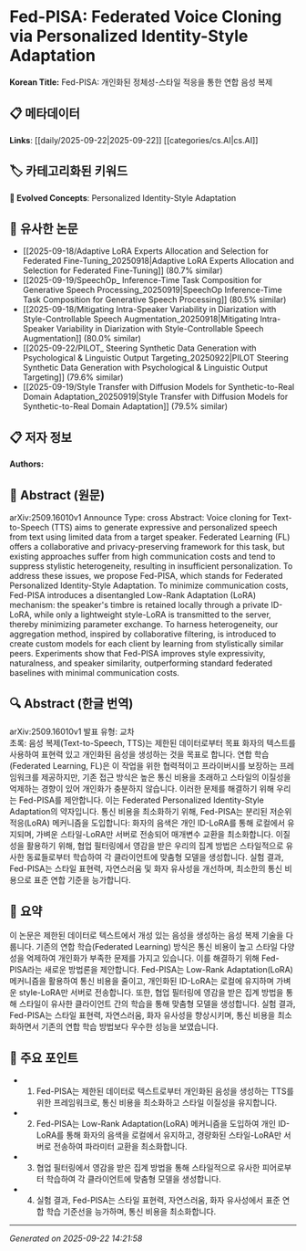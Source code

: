 # Fed-PISA: Federated Voice Cloning via Personalized Identity-Style Adaptation

**Korean Title:** Fed-PISA: 개인화된 정체성-스타일 적응을 통한 연합 음성 복제

## 📋 메타데이터

**Links**: [[daily/2025-09-22|2025-09-22]] [[categories/cs.AI|cs.AI]]

## 🏷️ 카테고리화된 키워드
**🚀 Evolved Concepts**: Personalized Identity-Style Adaptation

## 🔗 유사한 논문
- [[2025-09-18/Adaptive LoRA Experts Allocation and Selection for Federated Fine-Tuning_20250918|Adaptive LoRA Experts Allocation and Selection for Federated Fine-Tuning]] (80.7% similar)
- [[2025-09-19/SpeechOp_ Inference-Time Task Composition for Generative Speech Processing_20250919|SpeechOp Inference-Time Task Composition for Generative Speech Processing]] (80.5% similar)
- [[2025-09-18/Mitigating Intra-Speaker Variability in Diarization with Style-Controllable Speech Augmentation_20250918|Mitigating Intra-Speaker Variability in Diarization with Style-Controllable Speech Augmentation]] (80.0% similar)
- [[2025-09-22/PILOT_ Steering Synthetic Data Generation with Psychological & Linguistic Output Targeting_20250922|PILOT Steering Synthetic Data Generation with Psychological & Linguistic Output Targeting]] (79.6% similar)
- [[2025-09-19/Style Transfer with Diffusion Models for Synthetic-to-Real Domain Adaptation_20250919|Style Transfer with Diffusion Models for Synthetic-to-Real Domain Adaptation]] (79.5% similar)

## 📋 저자 정보

**Authors:** 

## 📄 Abstract (원문)

arXiv:2509.16010v1 Announce Type: cross 
Abstract: Voice cloning for Text-to-Speech (TTS) aims to generate expressive and personalized speech from text using limited data from a target speaker. Federated Learning (FL) offers a collaborative and privacy-preserving framework for this task, but existing approaches suffer from high communication costs and tend to suppress stylistic heterogeneity, resulting in insufficient personalization. To address these issues, we propose Fed-PISA, which stands for Federated Personalized Identity-Style Adaptation. To minimize communication costs, Fed-PISA introduces a disentangled Low-Rank Adaptation (LoRA) mechanism: the speaker's timbre is retained locally through a private ID-LoRA, while only a lightweight style-LoRA is transmitted to the server, thereby minimizing parameter exchange. To harness heterogeneity, our aggregation method, inspired by collaborative filtering, is introduced to create custom models for each client by learning from stylistically similar peers. Experiments show that Fed-PISA improves style expressivity, naturalness, and speaker similarity, outperforming standard federated baselines with minimal communication costs.

## 🔍 Abstract (한글 번역)

arXiv:2509.16010v1 발표 유형: 교차  
초록: 음성 복제(Text-to-Speech, TTS)는 제한된 데이터로부터 목표 화자의 텍스트를 사용하여 표현력 있고 개인화된 음성을 생성하는 것을 목표로 합니다. 연합 학습(Federated Learning, FL)은 이 작업을 위한 협력적이고 프라이버시를 보장하는 프레임워크를 제공하지만, 기존 접근 방식은 높은 통신 비용을 초래하고 스타일의 이질성을 억제하는 경향이 있어 개인화가 충분하지 않습니다. 이러한 문제를 해결하기 위해 우리는 Fed-PISA를 제안합니다. 이는 Federated Personalized Identity-Style Adaptation의 약자입니다. 통신 비용을 최소화하기 위해, Fed-PISA는 분리된 저순위 적응(LoRA) 메커니즘을 도입합니다: 화자의 음색은 개인 ID-LoRA를 통해 로컬에서 유지되며, 가벼운 스타일-LoRA만 서버로 전송되어 매개변수 교환을 최소화합니다. 이질성을 활용하기 위해, 협업 필터링에서 영감을 받은 우리의 집계 방법은 스타일적으로 유사한 동료들로부터 학습하여 각 클라이언트에 맞춤형 모델을 생성합니다. 실험 결과, Fed-PISA는 스타일 표현력, 자연스러움 및 화자 유사성을 개선하며, 최소한의 통신 비용으로 표준 연합 기준을 능가합니다.

## 📝 요약

이 논문은 제한된 데이터로 텍스트에서 개성 있는 음성을 생성하는 음성 복제 기술을 다룹니다. 기존의 연합 학습(Federated Learning) 방식은 통신 비용이 높고 스타일 다양성을 억제하여 개인화가 부족한 문제를 가지고 있습니다. 이를 해결하기 위해 Fed-PISA라는 새로운 방법론을 제안합니다. Fed-PISA는 Low-Rank Adaptation(LoRA) 메커니즘을 활용하여 통신 비용을 줄이고, 개인화된 ID-LoRA는 로컬에 유지하며 가벼운 style-LoRA만 서버로 전송합니다. 또한, 협업 필터링에 영감을 받은 집계 방법을 통해 스타일이 유사한 클라이언트 간의 학습을 통해 맞춤형 모델을 생성합니다. 실험 결과, Fed-PISA는 스타일 표현력, 자연스러움, 화자 유사성을 향상시키며, 통신 비용을 최소화하면서 기존의 연합 학습 방법보다 우수한 성능을 보였습니다.

## 🎯 주요 포인트

- 1. Fed-PISA는 제한된 데이터로 텍스트로부터 개인화된 음성을 생성하는 TTS를 위한 프레임워크로, 통신 비용을 최소화하고 스타일 이질성을 유지합니다.

- 2. Fed-PISA는 Low-Rank Adaptation(LoRA) 메커니즘을 도입하여 개인 ID-LoRA를 통해 화자의 음색을 로컬에서 유지하고, 경량화된 스타일-LoRA만 서버로 전송하여 파라미터 교환을 최소화합니다.

- 3. 협업 필터링에서 영감을 받은 집계 방법을 통해 스타일적으로 유사한 피어로부터 학습하여 각 클라이언트에 맞춤형 모델을 생성합니다.

- 4. 실험 결과, Fed-PISA는 스타일 표현력, 자연스러움, 화자 유사성에서 표준 연합 학습 기준선을 능가하며, 통신 비용을 최소화합니다.

---

*Generated on 2025-09-22 14:21:58*